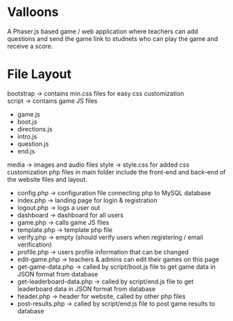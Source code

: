 # Valloons

A Phaser.js based game / web application where teachers can add questions and send the game link to studnets who can play the game and receive a score.

# File Layout
bootstrap -> contains min.css files for easy css customization  
script -> contains game JS files
<ul>
  <li>game.js</li>
  <li>boot.js</li>
  <li>directions.js</li>
  <li>intro.js</li>
  <li>question.js</li>
  <li>end.js</li>
</ul>
media -> images and audio files  
style -> style.css for added css customization  
php files in main folder include the front-end and back-end of the website files and layout.
<ul>
  <li>config.php -> configuration file connecting php to MySQL database</li>
  <li>index.php -> landing page for login & registration</li>
  <li>logout.php -> logs a user out</li>
  <li>dashboard -> dashboard for all users</li>
  <li>game.php -> calls game JS files</li>
  <li>template.php -> template php file</li>
  <li>verify.php -> empty (should verify users when registering / email verification)</li>
  <li>profile.php -> users profile information that can be changed</li>
  <li>edit-game.php -> teachers & admins can edit their games on this page</li>
  <li>get-game-data.php -> called by script/boot.js file to get game data in JSON format from database</li>
  <li>get-leaderboard-data.php -> called by script/end.js file to get leaderboard data in JSON format from database</li>
  <li>header.php -> header for website, called by other php files</li>
  <li>post-results.php -> called by script/end.js file to post game results to database</li>
</ul>
    
